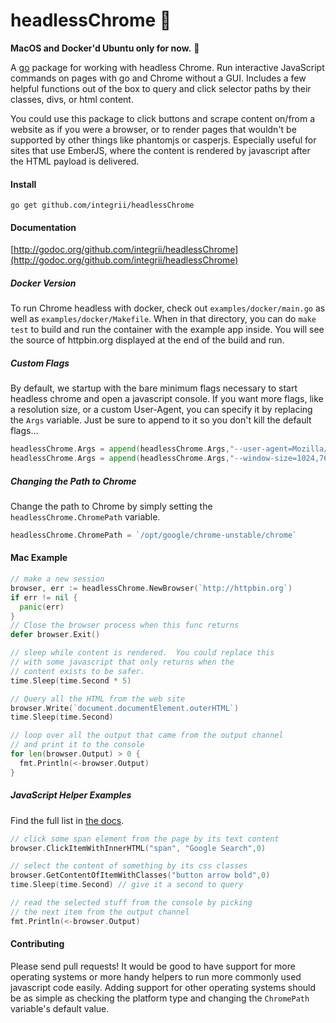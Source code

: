 # headlessChrome 🤖
**MacOS and Docker'd Ubuntu only for now.**  😬

A [go](https://golang.org) package for working with headless Chrome.  Run interactive JavaScript commands on pages with go and Chrome without a GUI.  Includes a few helpful functions out of the box to query and click selector paths by their classes, divs, or html content.

You could use this package to click buttons and scrape content on/from a website as if you were a browser, or to render pages that wouldn't be supported by other things like phantomjs or casperjs.  Especially useful for sites that use EmberJS, where the content is rendered by javascript after the HTML payload is delivered.

#### Install
`go get github.com/integrii/headlessChrome`

#### Documentation
[http://godoc.org/github.com/integrii/headlessChrome](http://godoc.org/github.com/integrii/headlessChrome)

##### Docker Version
To run Chrome headless with docker, check out `examples/docker/main.go` as well as `examples/docker/Makefile`.  When in that directory, you can do `make test` to build and run the container with the example app inside.  You will see the source of httpbin.org displayed at the end of the build and run.

##### Custom Flags
By default, we startup with the bare minimum flags necessary to start headless chrome and open a javascript console.  If you want more flags, like a resolution size, or a custom User-Agent, you can specify it by replacing the `Args` variable.  Just be sure to append to it so you don't kill the default flags...

```go
headlessChrome.Args = append(headlessChrome.Args,"--user-agent=Mozilla/5.0 (Macintosh; Intel Mac OS X 10_12_6) AppleWebKit/537.36 (KHTML, like Gecko) Chrome/61.0.3163.100 Safari/537.36")
headlessChrome.Args = append(headlessChrome.Args,"--window-size=1024,768")
```

##### Changing the Path to Chrome

Change the path to Chrome by simply setting the `headlessChrome.ChromePath` variable.  
```go
headlessChrome.ChromePath = `/opt/google/chrome-unstable/chrome`
```


#### Mac Example

```go
// make a new session
browser, err := headlessChrome.NewBrowser(`http://httpbin.org`)
if err != nil {
  panic(err)
}
// Close the browser process when this func returns
defer browser.Exit()

// sleep while content is rendered.  You could replace this
// with some javascript that only returns when the
// content exists to be safer.
time.Sleep(time.Second * 5)

// Query all the HTML from the web site
browser.Write(`document.documentElement.outerHTML`)
time.Sleep(time.Second)

// loop over all the output that came from the output channel
// and print it to the console
for len(browser.Output) > 0 {
  fmt.Println(<-browser.Output)
}
```


##### JavaScript Helper Examples

Find the full list in [the docs](http://godoc.org/github.com/integrii/headlessChrome).


```go
// click some span element from the page by its text content
browser.ClickItemWithInnerHTML("span", "Google Search",0)

// select the content of something by its css classes
browser.GetContentOfItemWithClasses("button arrow bold",0)
time.Sleep(time.Second) // give it a second to query

// read the selected stuff from the console by picking
// the next item from the output channel
fmt.Println(<-browser.Output)
```


#### Contributing

Please send pull requests!  It would be good to have support for more operating systems or more handy helpers to run more commonly used javascript code easily.  Adding support for other operating systems should be as simple as checking the platform type and changing the `ChromePath` variable's default value.
